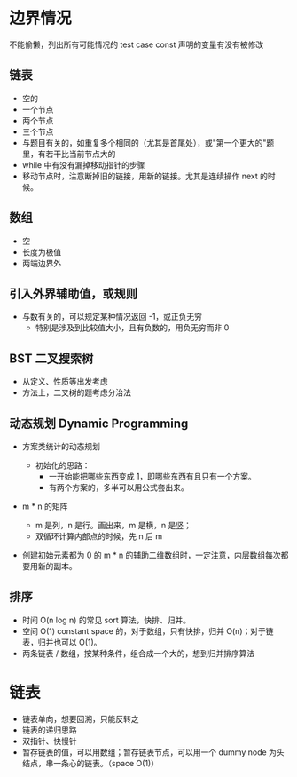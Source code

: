 # 边界情况
不能偷懒，列出所有可能情况的 test case
const 声明的变量有没有被修改

## 链表
* 空的
* 一个节点
* 两个节点
* 三个节点
* 与题目有关的，如重复多个相同的（尤其是首尾处），或"第一个更大的"题里，有若干比当前节点大的
* while 中有没有漏掉移动指针的步骤
* 移动节点时，注意断掉旧的链接，用新的链接。尤其是连续操作 next 的时候。

## 数组

* 空
* 长度为极值
* 两端边界外

## 引入外界辅助值，或规则

* 与数有关的，可以规定某种情况返回 -1，或正负无穷
  * 特别是涉及到比较值大小，且有负数的，用负无穷而非 0

## BST 二叉搜索树

* 从定义、性质等出发考虑
* 方法上，二叉树的题考虑分治法


## 动态规划 Dynamic Programming

* 方案类统计的动态规划
  * 初始化的思路：
    * 一开始能把哪些东西变成 1，即哪些东西有且只有一个方案。
    * 有两个方案的，多半可以用公式套出来。

* m * n 的矩阵
  * m 是列，n 是行。画出来，m 是横，n 是竖；
  * 双循环计算内部点的时候，先 n 后 m 

* 创建初始元素都为 0 的 m * n 的辅助二维数组时，一定注意，内层数组每次都要用新的副本。


## 排序

 * 时间 O(n log n) 的常见 sort 算法，快排、归并。
 * 空间 O(1) constant space 的，对于数组，只有快排，归并 O(n)；对于链表，归并也可以 O(1)。
 * 两条链表 / 数组，按某种条件，组合成一个大的，想到归并排序算法

 # 链表
  * 链表单向，想要回溯，只能反转之
  * 链表的递归思路
  * 双指针、快慢针
  * 暂存链表的值，可以用数组；暂存链表节点，可以用一个 dummy node 为头结点，串一条心的链表。（space O(1)）

